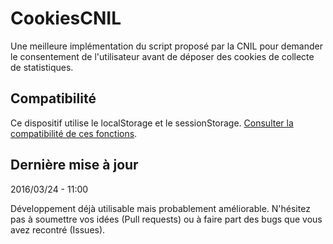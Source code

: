 # CookiesCNIL
Une meilleure implémentation du script proposé par la CNIL pour demander le consentement de l'utilisateur avant de déposer des cookies de collecte de statistiques.

## Compatibilité
Ce dispositif utilise le localStorage et le sessionStorage. [Consulter la compatibilité de ces fonctions](http://caniuse.com/#feat=namevalue-storage).

## Dernière mise à jour
2016/03/24 - 11:00

Développement déjà utilisable mais probablement améliorable. N'hésitez pas à soumettre vos idées (Pull requests) ou à faire part des bugs que vous avez recontré (Issues).
